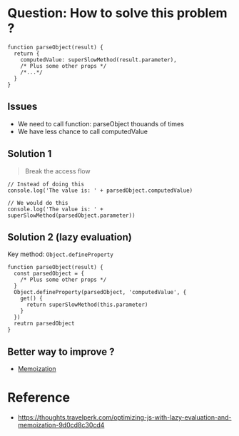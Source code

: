 # Question: How to solve this problem ?
```
function parseObject(result) {
  return {
    computedValue: superSlowMethod(result.parameter),
    /* Plus some other props */
    /*...*/
  }
}
```
## Issues
- We need to call function: parseObject thouands of times
- We have less chance to call computedValue

## Solution 1
> Break the access flow
```
// Instead of doing this
console.log('The value is: ' + parsedObject.computedValue)

// We would do this
console.log('The value is: ' + superSlowMethod(parsedObject.parameter))
```

## Solution 2 (lazy evaluation)
Key method: `Object.defineProperty`

```
function parseObject(result) {
  const parsedObject = {
    /* Plus some other props */
  }
  Object.defineProperty(parsedObject, 'computedValue', {
    get() {
      return superSlowMethod(this.parameter)
    }
  })  
  reutrn parsedObject
}
```

## Better way to improve ?
- [Memoization](../FP/Memoization.md)

# Reference
- https://thoughts.travelperk.com/optimizing-js-with-lazy-evaluation-and-memoization-9d0cd8c30cd4
